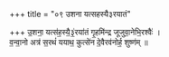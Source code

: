 +++
title = "०९ उशना यत्सहस्यै३रयातं"

+++
उ॒शना॒ यत्स॑ह॒स्यै॒३॒॑रया॑तं गृ॒हमि॑न्द्र जूजुवा॒नेभि॒रश्वैः॑ ।  
व॒न्वा॒नो अत्र॑ स॒रथं॑ ययाथ॒ कुत्से॑न दे॒वैरव॑नोर्ह॒ शुष्ण॑म् ॥